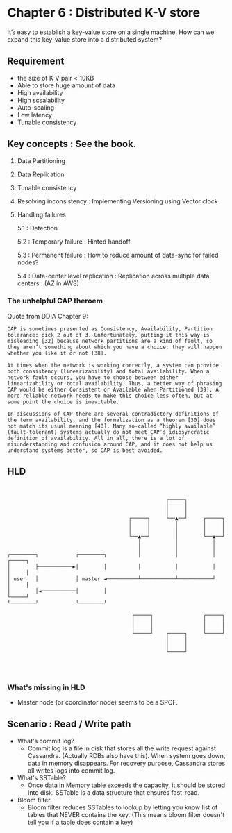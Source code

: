 # Chapter 6 : Distributed K-V store

It’s easy to establish a key-value store on a single machine. How can we expand this key-value store into a distributed system?

## Requirement
- the size of K-V pair < 10KB
- Able to store huge amount of data
- High availability
- High scsalability
- Auto-scaling
- Low latency
- Tunable consistency 


## Key concepts :  See the book. 
1. Data Partitioning
2. Data Replication
3. Tunable consistency
4. Resolving inconsistency : Implementing Versioning using Vector clock
5. Handling failures
    
    5.1 : Detection

    5.2 : Temporary failure : Hinted handoff 

    5.3 : Permanent failure : How to reduce amount of data-sync for failed nodes? 

    5.4 : Data-center level replication : Replication across multiple data centers : (AZ in AWS)

### The unhelpful CAP theroem
Quote from DDIA Chapter 9:
```
CAP is sometimes presented as Consistency, Availability, Partition tolerance: pick 2 out of 3. Unfortunately, putting it this way is misleading [32] because network partitions are a kind of fault, so they aren’t something about which you have a choice: they will happen whether you like it or not [38].

At times when the network is working correctly, a system can provide both consistency (linearizability) and total availability. When a network fault occurs, you have to choose between either linearizability or total availability. Thus, a better way of phrasing CAP would be either Consistent or Available when Partitioned [39]. A more reliable network needs to make this choice less often, but at some point the choice is inevitable.

In discussions of CAP there are several contradictory definitions of the term availability, and the formalization as a theorem [30] does not match its usual meaning [40]. Many so-called “highly available” (fault-tolerant) systems actually do not meet CAP’s idiosyncratic definition of availability. All in all, there is a lot of misunderstanding and confusion around CAP, and it does not help us understand systems better, so CAP is best avoided.
```

## HLD
```
                                                                                    
                                                                                    
                                                   ┌─────┐                          
                                                   │     │                          
                                                   │     │                          
                                       ┌─────┐     └──▲──┘     ┌─────┐              
                                       │     │        │        │     │              
                                       │     │        │        │     │              
                                       └──▲──┘        │        └──▲──┘              
                                          │           │           │                 
                                          │           │           │                 
┌────────┐            ┌────────┐          │           │           │    ┌─────┐      
│        ├───────────►│        │          │           │           │    │     │      
│ user   │            │ master ◄──────────┴───────────┴───────────┘    │     │      
│        │◄───────────┤        │                                       └─────┘      
└────────┘            └────────┘                                                    
                                                                                    
                                        ┌─────┐                ┌─────┐              
                                        │     │                │     │              
                                        │     │                │     │              
                                        └─────┘    ┌─────┐     └─────┘              
                                                   │     │                          
                                                   │     │                          
                                                   └─────┘                          
                                                                                    
                                                                                    
                                                                                    
```

### What's missing in HLD
- Master node (or coordinator node) seems to be a SPOF. 
    
## Scenario : Read / Write path
- What's commit log?
    - Commit log is a file in disk that stores all the write request against Cassandra. (Actually RDBs also have this). When system goes down, data in memory disappears. For recovery purpose, Cassandra stores all writes logs into commit log. 
- What's SSTable?
    - Once data in Memory table exceeds the capacity, it should be stored into disk. SSTable is a data structure that ensures fast-read. 
- Bloom filter
    - Bloom filter reduces SSTables to lookup by letting you know list of tables that NEVER contains the key. (This means bloom filter doesn't tell you if a table does contain a key)


